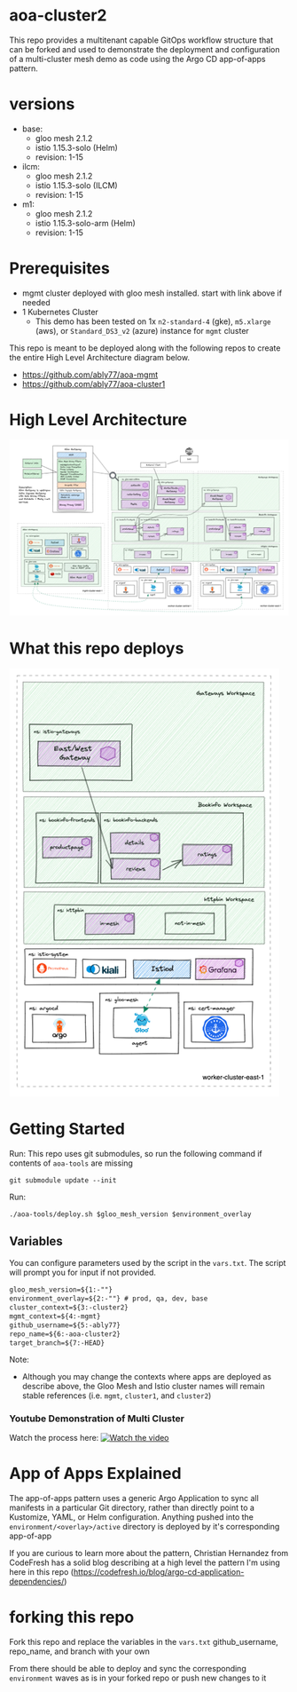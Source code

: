 # aoa-cluster2
This repo provides a multitenant capable GitOps workflow structure that can be forked and used to demonstrate the deployment and configuration of a multi-cluster mesh demo as code using the Argo CD app-of-apps pattern.

# versions
- base:
    - gloo mesh 2.1.2
    - istio 1.15.3-solo (Helm)
    - revision: 1-15
- ilcm:
    - gloo mesh 2.1.2
    - istio 1.15.3-solo (ILCM)
    - revision: 1-15
- m1:
    - gloo mesh 2.1.2
    - istio 1.15.3-solo-arm (Helm)
    - revision: 1-15

# Prerequisites 
- mgmt cluster deployed with gloo mesh installed. start with link above if needed
- 1 Kubernetes Cluster
    - This demo has been tested on 1x `n2-standard-4` (gke), `m5.xlarge` (aws), or `Standard_DS3_v2` (azure) instance for `mgmt` cluster

This repo is meant to be deployed along with the following repos to create the entire High Level Architecture diagram below.
- https://github.com/ably77/aoa-mgmt
- https://github.com/ably77/aoa-cluster1

# High Level Architecture
![High Level Architecture](images/aoa-full-1a.png)

# What this repo deploys
![cluster1 components](images/aoa-cluster2-1a.png)

# Getting Started
Run:
This repo uses git submodules, so run the following command if contents of `aoa-tools` are missing
```
git submodule update --init
```

Run:
```
./aoa-tools/deploy.sh $gloo_mesh_version $environment_overlay
```

## Variables
You can configure parameters used by the script in the `vars.txt`. The script will prompt you for input if not provided.
```
gloo_mesh_version=${1:-""}
environment_overlay=${2:-""} # prod, qa, dev, base
cluster_context=${3:-cluster2}
mgmt_context=${4:-mgmt}
github_username=${5:-ably77}
repo_name=${6:-aoa-cluster2}
target_branch=${7:-HEAD}
```

Note:
- Although you may change the contexts where apps are deployed as describe above, the Gloo Mesh and Istio cluster names will remain stable references (i.e. `mgmt`, `cluster1`, and `cluster2`)

### Youtube Demonstration of Multi Cluster
Watch the process here:
[![Watch the video](images/aoa-gmui-3a.png)](https://youtu.be/uIh83HbUL9Y)

# App of Apps Explained
The app-of-apps pattern uses a generic Argo Application to sync all manifests in a particular Git directory, rather than directly point to a Kustomize, YAML, or Helm configuration. Anything pushed into the `environment/<overlay>/active` directory is deployed by it's corresponding app-of-app

If you are curious to learn more about the pattern, Christian Hernandez from CodeFresh has a solid blog describing at a high level the pattern I'm using here in this repo
(https://codefresh.io/blog/argo-cd-application-dependencies/)

# forking this repo
Fork this repo and replace the variables in the `vars.txt` github_username, repo_name, and branch with your own

From there should be able to deploy and sync the corresponding `environment` waves as is in your forked repo or push new changes to it
